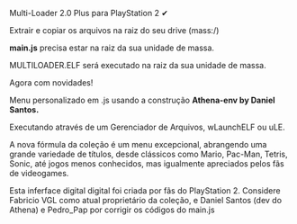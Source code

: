 Multi-Loader 2.0 Plus para PlayStation 2 ✔

Extrair e copiar os arquivos na raiz do seu drive (mass:/)

**main.js** precisa estar na raiz da sua unidade de massa.

MULTILOADER.ELF será executado na raiz da sua unidade de massa.

Agora com novidades!

Menu personalizado em .js usando a construção **Athena-env by Daniel Santos.**

Executando através de um Gerenciador de Arquivos, wLaunchELF ou uLE.

A nova fórmula da coleção é um menu excepcional, abrangendo uma grande variedade de títulos, desde clássicos como Mario, Pac-Man, Tetris, Sonic, até jogos menos conhecidos, mas igualmente apreciados pelos fãs de videogames.

Esta inferface digital digital foi criada por fãs do PlayStation 2. Considere Fabricio VGL como atual proprietário da coleção, e Daniel Santos (dev do Athena) e Pedro_Pap por corrigir os códigos do main.js
